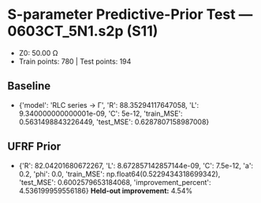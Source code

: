 # S-parameter Predictive-Prior Test — 0603CT_5N1.s2p (S11)
- Z0: 50.00 Ω
- Train points: 780  |  Test points: 194

## Baseline
- {'model': 'RLC series -> Γ', 'R': 88.35294117647058, 'L': 9.340000000000001e-09, 'C': 5e-12, 'train_MSE': 0.5631498843226449, 'test_MSE': 0.6287807158987008}

## UFRF Prior
- {'R': 82.04201680672267, 'L': 8.672857142857144e-09, 'C': 7.5e-12, 'a': 0.2, 'phi': 0.0, 'train_MSE': np.float64(0.5229434318699342), 'test_MSE': 0.6002579653184068, 'improvement_percent': 4.536199959556186}
**Held-out improvement:** 4.54%